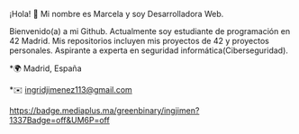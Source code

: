 ¡Hola! 👋 Mi nombre es Marcela y soy Desarrolladora Web.

Bienvenido(a) a mi Github. Actualmente soy estudiante de programación en 42 Madrid. Mis repositorios incluyen mis proyectos de 42 y proyectos personales. Aspirante a experta en seguridad informática(Ciberseguridad).
  
  *🌍 Madrid, España
  
  *✉️ ingridjimenez113@gmail.com

<!--
**MarcelaJI/marcelaji** is a ✨ _special_ ✨ repository because its `README.md` (this file) appears on your GitHub profile.

Here are some ideas to get you started:

- 🔭 I’m currently working on ...
- 🌱 I’m currently learning ...
- 👯 I’m looking to collaborate on ...
- 🤔 I’m looking for help with ...
- 💬 Ask me about ...
- 📫 How to reach me: ...
- 😄 Prono![ingjimen](https://github.com/user-attachments/assets/d739ee0f-e2a3-4286-985b-51763a3a5b92)
![ingjimen](https://github.com/user-attachments/assets/8832f0d3-88aa-415f-8654-422aa616fdbf)
uns: ...
- ⚡ Fun fact: ...
-->
https://badge.mediaplus.ma/greenbinary/ingjimen?1337Badge=off&UM6P=off
